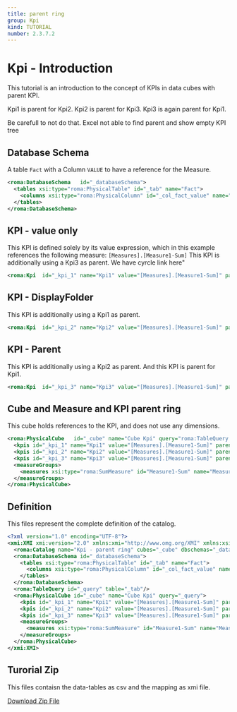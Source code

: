 ```yaml
---
title: parent ring
group: Kpi
kind: TUTORIAL
number: 2.3.7.2
---
```

# Kpi - Introduction

This tutorial is an introduction to the concept of KPIs in data cubes with parent KPI.


Kpi1 is parent for Kpi2. Kpi2 is parent for Kpi3. Kpi3 is again parent for Kpi1.

Be carefull to not do that. Excel not able to find parent and show empty KPI tree


## Database Schema

A table `Fact` with a Column `VALUE` to have a reference for the Measure.


```xml
<roma:DatabaseSchema   id="_databaseSchema">
  <tables xsi:type="roma:PhysicalTable" id="_tab" name="Fact">
    <columns xsi:type="roma:PhysicalColumn" id="_col_fact_value" name="VALUE" type="Integer"/>
  </tables>
</roma:DatabaseSchema>

```

## KPI - value only

This KPI is defined solely by its value expression, which in this example references the following measure: `[Measures].[Measure1-Sum]`
This KPI is additionally using a Kpi3 as parent. We have cyrcle link here"


```xml
<roma:Kpi  id="_kpi_1" name="Kpi1" value="[Measures].[Measure1-Sum]" parentKpi="catalog.xmi#_kpi_3"/>

```

## KPI - DisplayFolder

This KPI is additionally using a Kpi1 as parent.


```xml
<roma:Kpi  id="_kpi_2" name="Kpi2" value="[Measures].[Measure1-Sum]" parentKpi="catalog.xmi#_kpi_1"/>

```

## KPI - Parent

This KPI is additionally using a Kpi2 as parent. And this KPI is parent for Kpi1.


```xml
<roma:Kpi  id="_kpi_3" name="Kpi3" value="[Measures].[Measure1-Sum]" parentKpi="catalog.xmi#_kpi_1"/>

```

## Cube and Measure and KPI parent ring

This cube holds references to the KPI, and does not use any dimensions.


```xml
<roma:PhysicalCube   id="_cube" name="Cube Kpi" query="roma:TableQuery catalog.xmi#_query">
  <kpis id="_kpi_1" name="Kpi1" value="[Measures].[Measure1-Sum]" parentKpi="_kpi_3"/>
  <kpis id="_kpi_2" name="Kpi2" value="[Measures].[Measure1-Sum]" parentKpi="_kpi_1"/>
  <kpis id="_kpi_3" name="Kpi3" value="[Measures].[Measure1-Sum]" parentKpi="_kpi_1"/>
  <measureGroups>
    <measures xsi:type="roma:SumMeasure" id="Measure1-Sum" name="Measure1-Sum" column="roma:PhysicalColumn catalog.xmi#_col_fact_value"/>
  </measureGroups>
</roma:PhysicalCube>

```


## Definition

This files represent the complete definition of the catalog.

```xml
<?xml version="1.0" encoding="UTF-8"?>
<xmi:XMI xmi:version="2.0" xmlns:xmi="http://www.omg.org/XMI" xmlns:xsi="http://www.w3.org/2001/XMLSchema-instance" xmlns:roma="https://www.daanse.org/spec/org.eclipse.daanse.rolap.mapping">
  <roma:Catalog name="Kpi - parent ring" cubes="_cube" dbschemas="_databaseSchema"/>
  <roma:DatabaseSchema id="_databaseSchema">
    <tables xsi:type="roma:PhysicalTable" id="_tab" name="Fact">
      <columns xsi:type="roma:PhysicalColumn" id="_col_fact_value" name="VALUE" type="Integer"/>
    </tables>
  </roma:DatabaseSchema>
  <roma:TableQuery id="_query" table="_tab"/>
  <roma:PhysicalCube id="_cube" name="Cube Kpi" query="_query">
    <kpis id="_kpi_1" name="Kpi1" value="[Measures].[Measure1-Sum]" parentKpi="_kpi_3"/>
    <kpis id="_kpi_2" name="Kpi2" value="[Measures].[Measure1-Sum]" parentKpi="_kpi_1"/>
    <kpis id="_kpi_3" name="Kpi3" value="[Measures].[Measure1-Sum]" parentKpi="_kpi_1"/>
    <measureGroups>
      <measures xsi:type="roma:SumMeasure" id="Measure1-Sum" name="Measure1-Sum" column="_col_fact_value"/>
    </measureGroups>
  </roma:PhysicalCube>
</xmi:XMI>

```



## Turorial Zip
This files contaisn the data-tables as csv and the mapping as xmi file.

<a href="./zip/tutorial.cube.kpi.parent.ring.zip" download>Download Zip File</a>
